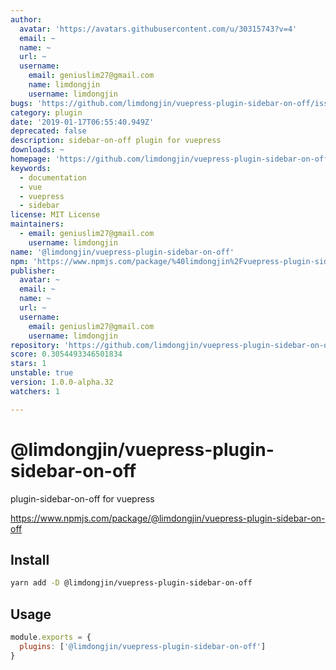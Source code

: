 ```yaml
---
author:
  avatar: 'https://avatars.githubusercontent.com/u/30315743?v=4'
  email: ~
  name: ~
  url: ~
  username:
    email: geniuslim27@gmail.com
    name: limdongjin
    username: limdongjin
bugs: 'https://github.com/limdongjin/vuepress-plugin-sidebar-on-off/issues'
category: plugin
date: '2019-01-17T06:55:40.949Z'
deprecated: false
description: sidebar-on-off plugin for vuepress
downloads: ~
homepage: 'https://github.com/limdongjin/vuepress-plugin-sidebar-on-off#readme'
keywords:
  - documentation
  - vue
  - vuepress
  - sidebar
license: MIT License
maintainers:
  - email: geniuslim27@gmail.com
    username: limdongjin
name: '@limdongjin/vuepress-plugin-sidebar-on-off'
npm: 'https://www.npmjs.com/package/%40limdongjin%2Fvuepress-plugin-sidebar-on-off'
publisher:
  avatar: ~
  email: ~
  name: ~
  url: ~
  username:
    email: geniuslim27@gmail.com
    username: limdongjin
repository: 'https://github.com/limdongjin/vuepress-plugin-sidebar-on-off'
score: 0.3054493346501834
stars: 1
unstable: true
version: 1.0.0-alpha.32
watchers: 1

---
```


# @limdongjin/vuepress-plugin-sidebar-on-off

plugin-sidebar-on-off for vuepress

https://www.npmjs.com/package/@limdongjin/vuepress-plugin-sidebar-on-off

## Install

```bash
yarn add -D @limdongjin/vuepress-plugin-sidebar-on-off
```

## Usage

```js
module.exports = {
  plugins: ['@limdongjin/vuepress-plugin-sidebar-on-off']
}
```
